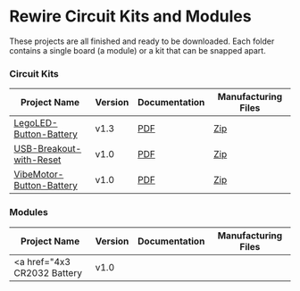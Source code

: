 # Rewire Circuit Kits and Modules

These projects are all finished and ready to be downloaded. Each folder contains a single board (a module) or a kit that can be snapped apart. 

### Circuit Kits

|Project Name|Version|Documentation|Manufacturing Files|
|------------|-------|-------------|-------------------|
|<a href="https://github.com/wickerbox/Rewire-Circuits/tree/master/Circuit-Kits/LegoLED-Button-Battery">LegoLED-Button-Battery|v1.3|<a href="https://github.com/wickerbox/Rewire-Circuits/raw/master/Circuit-Kits/LegoLED-Button-Battery/LegoLED-Button-Battery-v1.3.pdf">PDF</a>|<a href="https://github.com/wickerbox/Rewire-Circuits/raw/master/Circuit-Kits/LegoLED-Button-Battery/LegoLED-Button-Battery-v1.3.zip">Zip</a>|
|<a href="https://github.com/wickerbox/Rewire-Circuits/tree/master/Circuit-Kits/USB-Breakout-with-Reset">USB-Breakout-with-Reset</a>|v1.0|<a href="https://github.com/wickerbox/Rewire-Circuits/raw/master/Circuit-Kits/USB-Breakout-with-Reset/USB-Breakout-with-Reset-v1.0.pdf">PDF</a>|<a href="https://github.com/wickerbox/Rewire-Circuits/raw/master/Circuit-Kits/USB-Breakout-with-Reset/USB-Breakout-with-Reset-v1.0.zip">Zip</a>|
|<a href="https://github.com/wickerbox/Rewire-Circuits/tree/master/Circuit-Kits/VibeMotor-Button-Battery">VibeMotor-Button-Battery</a>|v1.0|<a href="https://github.com/wickerbox/Rewire-Circuits/raw/master/Circuit-Kits/VibeMotor-Button-Battery/VibeMotor-Button-Battery-v1.0.pdf">PDF</a>|<a href="https://github.com/wickerbox/Rewire-Circuits/raw/master/Circuit-Kits/VibeMotor-Button-Battery/VibeMotor-Button-Battery-v1.0.zip">Zip</a>|

### Modules

|Project Name|Version|Documentation|Manufacturing Files|
|------------|-------|-------------|-------------------|
|<a href="4x3 CR2032 Battery|v1.0||
